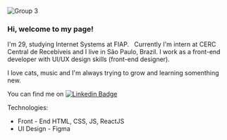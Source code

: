 
<!--
**anabonavolonta/anabonavolonta** is a ✨ _special_ ✨ repository because its `README.md` (this file) appears on your GitHub profile. -->

![Group 3](https://user-images.githubusercontent.com/73191686/115131541-43d4d380-9fcf-11eb-9327-65cfefdb88de.jpg)

### Hi, welcome to my page!

 I'm 29, studying Internet Systems at FIAP.
&nbsp;
Currently I'm intern at CERC Central de Recebíveis and I live in São Paulo, Brazil. I work as a front-end developer with UI/UX design skills (front-end designer). 

I love cats, music and I'm always trying to grow and learning somenthing new. 
&nbsp;

You can find me on [![Linkedin Badge](https://img.shields.io/badge/-Ana%20Bonavolontá-ffdb58?style=flat-square&logo=Linkedin&logoColor=white&link=https://www.linkedin.com/in/anabonavolonta/)](https://www.linkedin.com/in/anabonavolonta/)

Technologies: 

* Front - End HTML, CSS, JS, ReactJS
* UI Design - Figma
